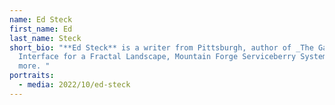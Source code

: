 ```yaml
---
name: Ed Steck
first_name: Ed
last_name: Steck
short_bio: "**Ed Steck** is a writer from Pittsburgh, author of _The Garden, An
  Interface for a Fractal Landscape, Mountain Forge Serviceberry Systems_,
  more. "
portraits:
  - media: 2022/10/ed-steck
---
```

